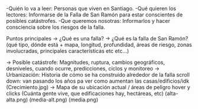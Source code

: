 -Quién lo va a leer: Personas que viven en Santiago.
-Qué quieren los lectores: Informarse de la Falla de San Ramón para estar conscientes de posibles catástrofes. 
-Que queremos nosotras: Informarlos y hacer consciencia sobre los riesgos de la falla.

Puntos principales
→ ¿Qué es una falla? 
→ ¿Qué es la falla de San Ramón? (qué tipo, dónde está + mapa, longitud, profundidad, áreas de riesgo, zonas involucradas, principales características etc etc…)



→ Posible catástrofe: Magnitudes, ruptura, cambios geográficos, desniveles, cuando ocurre, predicciones, ciclos y monitoreo
→ Urbanización: Historia de cómo se ha construido alrededor de la falla scroll down: van pasando los años pa ver como aumentan las casas/edificios/idk
(Crecimiento.jpg)
→ Mapa de su ubicación actual / áreas de peligro hover y clicks (Cuánta gente vive, que edificaciones hay, hectáreas, etc)
(alta-alta.png) (media-alt.png) (media.png)

